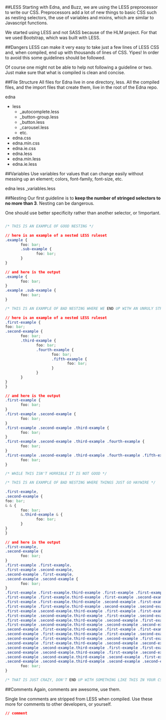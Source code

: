 ##LESS
Starting with Edna, and Buzz, we are using the LESS preprocessor to write our CSS. Preprocessors add a lot of new things to basic CSS such as nesting selectors, the use of variables and mixins, which are similar to Javascript functions.

We started using LESS and not SASS because of the HLM project. For that we used Bootstrap, which was built with LESS.

##Dangers
LESS can make it very easy to take just a few lines of LESS CSS and, when compiled, end up with thousands of lines of CSS. Yipes! In order to avoid this some guidelines should be followed.

Of course one might not be able to help not following a guideline or two. Just make sure that what is compiled is clean and concise.

##File Structure
All files for Edna live in one directory, less. All the compiled files, and the import files that create them, live in the root of the Edna repo.

edna

 - less
     - _autocomplete.less
     - _button-group.less
     - _button.less
     - _carousel.less
     - etc.
 - edna.css
 - edna.min.css
 - edna.ie.css
 - edna.less
 - edna.min.less
 - edna.ie.less

##Variables
Use variables for values that can change easily without messing up an element; colors, font-family, font-size, etc.

edna
       less
       _variables.less

##Nesting
Our first guideline is to **keep the number of stringed selectors to no more than 3**. Nesting can be dangerous.

One should use better specificity rather than another selector, or !important.

```CSS

/* THIS IS AN EXAMPLE OF GOOD NESTING */
 
// here is an example of a nested LESS ruleset
.example {
       foo: bar;
       .sub-example {
              foo: bar;
       }
}
 
// and here is the output
.example {
       foo: bar;
}
.example .sub-example {
       foo: bar;
}

```

```CSS
/* THIS IS AN EXAMPLE OF BAD NESTING WHERE WE END UP WITH AN UNRULY STRING OF SELECTORS */
 
// here is an example of a nested LESS ruleset
.first-example {
foo: bar;
.second-example {
       foo: bar;
       .third-example {
              foo: bar;
              .fourth-example {
                     foo: bar;
                     .fifth-example {
                            foo: bar;
                     }
              }
       }
}
}
 
// and here is the output
.first-example {
       foo: bar;
}
.first-example .second-example {
       foo: bar;
}
.first-example .second-example .third-example {
       foo: bar;
}
.first-example .second-example .third-example .fourth-example {
       foo: bar;
}
.first-example .second-example .third-example .fourth-example .fifth-example {
       foo: bar;
}
 
/* WHILE THIS ISN'T HORRIBLE IT IS NOT GOOD */
```

```CSS
/* THIS IS AN EXAMPLE OF BAD NESTING WHERE THINGS JUST GO HAYWIRE */
 
.first-example,
.second-example {
foo: bar;
& & {
       foo: bar;
       &.third-example & {
              foo: bar;
       }
}
}
 
// and here is the output
.first-example,
.second-example {
       foo: bar;
}
.first-example .first-example,
.first-example .second-example,
.second-example .first-example,
.second-example .second-example {
       foo: bar;
}
.first-example .first-example.third-example .first-example .first-example,
.first-example .first-example.third-example .first-example .second-example,
.first-example .first-example.third-example .second-example .first-example,
.first-example .first-example.third-example .second-example .second-example,
.first-example .second-example.third-example .first-example .first-example,
.first-example .second-example.third-example .first-example .second-example,
.first-example .second-example.third-example .second-example .first-example,
.first-example .second-example.third-example .second-example .second-example,
.second-example .first-example.third-example .first-example .first-example,
.second-example .first-example.third-example .first-example .second-example,
.second-example .first-example.third-example .second-example .first-example,
.second-example .first-example.third-example .second-example .second-example,
.second-example .second-example.third-example .first-example .first-example,
.second-example .second-example.third-example .first-example .second-example,
.second-example .second-example.third-example .second-example .first-example,
.second-example .second-example.third-example .second-example .second-example {
       foo: bar;
}
 
/* THAT IS JUST CRAZY, DON'T END UP WITH SOMETHING LIKE THIS IN YOUR CSS */
```


##Comments
Again, comments are awesome, use them.

Single line comments are stripped from LESS when compiled. Use these more for comments to other developers, or yourself.

```CSS
// comment
```